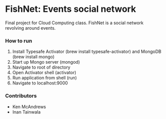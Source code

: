 # FishNet: Events social network #

Final project for Cloud Computing class. FishNet is a social network revolving around events.

### How to run ###

1. Install Typesafe Activator (brew install typesafe-activator) and MongoDB (brew install mongo)
2. Start up Mongo server (mongod)
3. Navigate to root of directory
4. Open Activator shell (activator)
5. Run application from shell (run)
6. Navigate to localhost:9000


### Contributors ###

* Ken McAndrews
* Inan Tainwala